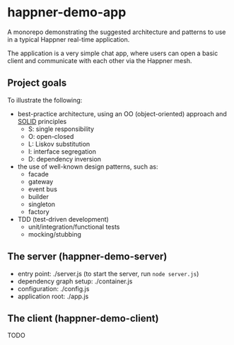 # happner-demo-app
A monorepo demonstrating the suggested architecture and patterns to use in a typical Happner real-time application.

The application is a very simple chat app, where users can open a basic client and communicate with each other via the
Happner mesh.

## Project goals

To illustrate the following:

- best-practice architecture, using an OO (object-oriented) approach and [SOLID](https://en.wikipedia.org/wiki/SOLID) principles
  - S: single responsibility
  - O: open-closed
  - L: Liskov substitution
  - I: interface segregation
  - D: dependency inversion
- the use of well-known design patterns, such as:
  - facade
  - gateway
  - event bus
  - builder
  - singleton
  - factory
- TDD (test-driven development)
  - unit/integration/functional tests
  - mocking/stubbing

## The server (happner-demo-server)

- entry point: ./server.js (to start the server, run `node server.js`)
- dependency graph setup: ./container.js
- configuration: ./config.js
- application root: ./app.js

## The client (happner-demo-client)

TODO